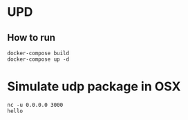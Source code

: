 # UPD

## How to run
```
docker-compose build
docker-compose up -d
```


# Simulate udp package in OSX
```
nc -u 0.0.0.0 3000
hello

```
